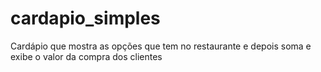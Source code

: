 # cardapio_simples
Cardápio que mostra as opções que tem no restaurante e depois soma e exibe o valor da compra dos clientes
